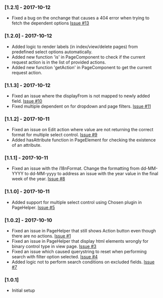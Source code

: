 ### [1.2.1] - 2017-10-12
- Fixed a bug on the onchange that causes a 404 error when trying to fetch the dependent options [Issue #13](https://bitbucket.org/korditpteltd/kd-cakephp-page/issues/13/executing-on-change-logic-in-edit-page)

### [1.2.0] - 2017-10-12
- Added logic to render labels (in index/view/delete pages) from predefined select options automatically.
- Added new function 'is' in PageComponent to check if the current request action is in the list of provided actions.
- Added new function 'getAction' in PageComponent to get the current request action.

### [1.1.3] - 2017-10-12
- Fixed an issue where the displayFrom is not mapped to newly added field. [Issue #10](https://bitbucket.org/korditpteltd/kd-cakephp-page/issues/10/values-from-the-displayfrom-are-not-mapped)
- Fixed multiple dependent on for dropdown and page filters. [Issue #11](https://bitbucket.org/korditpteltd/kd-cakephp-page/issues/11/filter-or-select-control-type-having)

### [1.1.2] - 2017-10-11
- Fixed an issue on Edit action where value are not returning the correct format for multiple select control. [Issue #9](https://bitbucket.org/korditpteltd/kd-cakephp-page/issues/9/multiselect-dropdown-chosen-select-edit)
- Added hasAttribute function in PageElement for checking the existence of an attribute.

### [1.1.1] - 2017-10-11
- Fixed an issue with the i18nFormat. Change the formatting from dd-MM-YYYY to dd-MM-yyyy to address an issue with the year value in the final week of the year. [Issue #8](https://bitbucket.org/korditpteltd/kd-cakephp-page/issues/8/intl-date-formatter-returning-wrong-year)

### [1.1.0] - 2017-10-11
- Added support for multiple select control using Chosen plugin in PageHelper. [Issue #5](https://bitbucket.org/korditpteltd/kd-cakephp-page/issues/5/multiselect-dropdown)

### [1.0.2] - 2017-10-10
- Fixed an issue in PageHelper that still shows Action button even though there are no actions. [Issue #1](https://bitbucket.org/korditpteltd/kd-cakephp-page/issues/1/action-button-still-showing-and-adding)
- Fixed an issue in PageHelper that display html elements wrongly for binary control type in view page. [Issue #3](https://bitbucket.org/korditpteltd/kd-cakephp-page/issues/3/view-page-show-link-for-attachment-even)
- Fixed an issue which caused querystring to reset when performing search with filter option selected. [Issue #4](https://bitbucket.org/korditpteltd/kd-cakephp-page/issues/4/filter-and-search-will-reset-each-other)
- Added logic not to perform search conditions on excluded fields. [Issue #7](https://bitbucket.org/korditpteltd/kd-cakephp-page/issues/7/search-function-also-search-the-file_name)

### [1.0.1]
- Initial setup